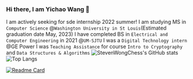 ### Hi there, I am Yichao Wang 👋
I am actively seeking for sde internship 2022 summer! 
I am studying MS in `Computer Science` @`Washington University in St Louis`(Estimated graduation date May, 2023)
I have completed BS in `Electrical and Computer Engineering` in 2021 @`UM-SJTU`
I was a `Digital Technology intern` @GE Power
I was `Teaching Assistance` for course `Intro to Cryptography` and `Data Structures & Algorithms`
![StevenWongChess's GitHub stats](https://github-readme-stats.vercel.app/api?username=StevenWongChess&show_icons=true&theme=radical&layout=compact)
![Top Langs](https://github-readme-stats.vercel.app/api/top-langs/?username=StevenWongChess&layout=compact&exclude_repo=eecs494)
<!-- This is to add extra pin -->
[![Readme Card](https://github-readme-stats.vercel.app/api/pin/?username=StevenWongChess&repo=Leetcode101_Have_Fun)](https://github.com/StevenWongChess/Leetcode101_Have_Fun)

